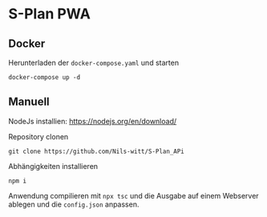 # S-Plan PWA

## Docker
Herunterladen der `docker-compose.yaml` und starten

``````
docker-compose up -d
``````

## Manuell
NodeJs installien: https://nodejs.org/en/download/


Repository clonen
```
git clone https://github.com/Nils-witt/S-Plan_APi
```
Abhängigkeiten installieren
````
npm i
````

Anwendung compilieren mit `npx tsc` und die Ausgabe auf einem Webserver ablegen und die `config.json` anpassen.
